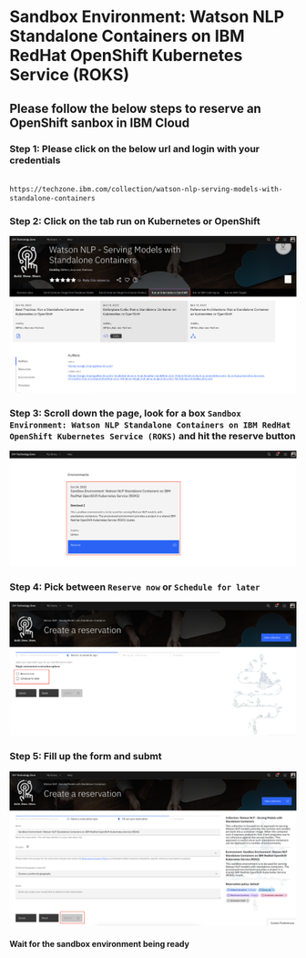 # Sandbox Environment: Watson NLP Standalone Containers on IBM RedHat OpenShift Kubernetes Service (ROKS)

## Please follow the below steps to reserve an OpenShift sanbox in IBM Cloud

### Step 1: Please click on the below url and login with your credentials

```

https://techzone.ibm.com/collection/watson-nlp-serving-models-with-standalone-containers

```

### Step 2: Click on the tab run on Kubernetes or OpenShift

![Step 2](images/step2.png)

### Step 3: Scroll down the page, look for a box `Sandbox Environment: Watson NLP Standalone Containers on IBM RedHat OpenShift Kubernetes Service (ROKS)` and hit the reserve button

![Step 3](images/step3.png)

### Step 4: Pick between `Reserve now` or `Schedule for later`

![Step 4](images/step4.png)

### Step 5: Fill up the form and submt

![Step 5](images/step5.png)

#### Wait for the sandbox environment being ready
